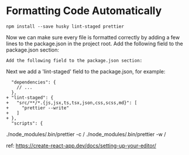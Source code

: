 # Formatting Code Automatically
```
npm install --save husky lint-staged prettier
```

Now we can make sure every file is formatted correctly by adding a few lines to the package.json in the project root.
Add the following field to the package.json section:
```
Add the following field to the package.json section:
```

Next we add a 'lint-staged' field to the package.json, for example:
```
  "dependencies": {
    // ...
  },
+ "lint-staged": {
+   "src/**/*.{js,jsx,ts,tsx,json,css,scss,md}": [
+     "prettier --write"
+   ]
+ },
  "scripts": {
```

./node_modules/.bin/prettier -c /
./node_modules/.bin/prettier -w /


ref: https://create-react-app.dev/docs/setting-up-your-editor/
